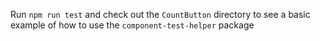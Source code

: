 Run `npm run test` and check out the `CountButton` directory to see a basic example of how to use the `component-test-helper` package